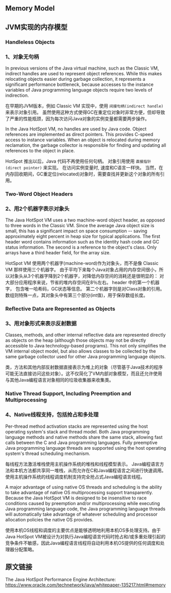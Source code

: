 ## Memory Model

## JVM实现的内存模型

### Handleless Objects

### 1、对象无句柄

In previous versions of the Java virtual machine, such as the Classic VM, indirect handles are used to represent object references. While this makes relocating objects easier during garbage collection, it represents a significant performance bottleneck, because accesses to the instance variables of Java programming language objects require two levels of indirection.


在早期的JVM版本，例如 Classic VM 实现中，使用 `间接句柄(indirect handle)` 来表示对象引用。
虽然使用这种方式使得GC在重定位对象时非常方便，但却导致了严重的性能瓶颈，因为每次访问Java对象的实例变量都需要两步操作。

In the Java HotSpot VM, no handles are used by Java code. Object references are implemented as direct pointers. This provides C-speed access to instance variables. When an object is relocated during memory reclamation, the garbage collector is responsible for finding and updating all references to the object in place.

HotSpot 推出以后，Java 代码不再使用任何句柄。
对象引用使用 `直接指针(direct pointer)` 来实现。 在访问实例变量时, 速度和C语言一样快。
当然，在内存回收期间，GC重定位(relocated)对象时，需要查找并更新这个对象的所有引用。


### Two-Word Object Headers

### 2、用2个机器字表示对象头

The Java HotSpot VM uses a two machine-word object header, as opposed to three words in the Classic VM. Since the average Java object size is small, this has a significant impact on space consumption -- saving approximately eight percent in heap size for typical applications. The first header word contains information such as the identity hash code and GC status information. The second is a reference to the object's class. Only arrays have a third header field, for the array size.

HotSpot VM 使用两个机器字(machine-word)作为对象头，而不是像 Classic VM 那样使用三个机器字。
由于平均下来每个Java对象占用的内存空间很小，所以对象头从3个机器字降到2个机器字，对降低内存空间的消耗还是很明显的：
对大部分应用程序来说，节省的堆内存空间在8％左右。
header 中的第一个机器字， 包含唯一哈希码，GC状态等信息。 第二个机器字则是对Class对象的引用。
数组则特殊一点，其对象头中有第三个部分(int值)，用于保存数组长度。


### Reflective Data are Represented as Objects

### 3、用对象形式来表示反射数据


Classes, methods, and other internal reflective data are represented directly as objects on the heap (although those objects may not be directly accessible to Java technology-based programs). This not only simplifies the VM internal object model, but also allows classes to be collected by the same garbage collector used for other Java programming language objects.

类，方法和其他内部反射数据直接表示为堆上的对象（尽管基于Java技术的程序可能无法直接访问这些对象）。这不仅简化了VM内部对象模型，而且还允许使用与其他Java编程语言对象相同的垃圾收集器来收集类。


### Native Thread Support, Including Preemption and Multiprocessing

### 4、Native线程支持，包括抢占和多处理

Per-thread method activation stacks are represented using the host operating system's stack and thread model. Both Java programming language methods and native methods share the same stack, allowing fast calls between the C and Java programming languages. Fully preemptive Java programming language threads are supported using the host operating system's thread scheduling mechanism.


每线程方法激活堆栈使用主机操作系统的堆栈和线程模型表示。 Java编程语言方法和本机方法都共享同一堆栈，从而允许在C和Java编程语言之间进行快速调用。使用主机操作系统的线程调度机制支持完全抢占式Java编程语言线程。

A major advantage of using native OS threads and scheduling is the ability to take advantage of native OS multiprocessing support transparently. Because the Java HotSpot VM is designed to be insensitive to race conditions caused by preemption and/or multiprocessing while executing Java programming language code, the Java programming language threads will automatically take advantage of whatever scheduling and processor allocation policies the native OS provides.


使用本机OS线程和调度的主要优点是能够透明地利用本机OS多处理支持。由于Java HotSpot VM被设计为对执行Java编程语言代码时抢占和/或多重处理引起的竞争条件不敏感，因此Java编程语言线程将自动利用本机OS提供的任何调度和处理器分配策略。


## 原文链接

The Java HotSpot Performance Engine Architecture: <https://www.oracle.com/technetwork/java/whitepaper-135217.html#memory>
